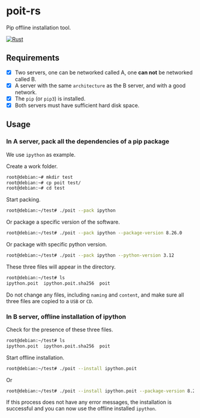 # poit-rs

Pip offline installation tool.

[![Rust](https://github.com/rikonaka/poit-rs/actions/workflows/rust.yml/badge.svg?branch=main)](https://github.com/rikonaka/poit-rs/actions/workflows/rust.yml)

## Requirements

- [x] Two servers, one can be networked called A, one **can not** be networked called B.
- [x] A server with the same `architecture` as the B server, and with a good network.
- [x] The `pip` (or `pip3`) is installed.
- [x] Both servers must have sufficient hard disk space.

## Usage

### In A server, pack all the dependencies of a pip package

We use `ipython` as example.

Create a work folder.

```bash
root@debian:~# mkdir test
root@debian:~# cp poit test/
root@debian:~# cd test
```

Start packing.

```bash
root@debian:~/test# ./poit --pack ipython
```

Or package a specific version of the software.

```bash
root@debian:~/test# ./poit --pack ipython --package-version 8.26.0
```

Or package with specific python version.

```bash
root@debian:~/test# ./poit --pack ipython --python-version 3.12
```

These three files will appear in the directory.

```bash
root@debian:~/test# ls
ipython.poit  ipython.poit.sha256  poit
```

Do not change any files, including `naming` and `content`, and make sure all three files are copied to a `USB` or `CD`.

### In B server, offline installation of ipython

Check for the presence of these three files.

```bash
root@debian:~/test# ls
ipython.poit  ipython.poit.sha256  poit
```

Start offline installation.

```bash
root@debian:~/test# ./poit --install ipython.poit
```

Or

```bash
root@debian:~/test# ./poit --install ipython.poit --package-version 8.26.0
```

If this process does not have any error messages, the installation is successful and you can now use the offline installed `ipython`.

